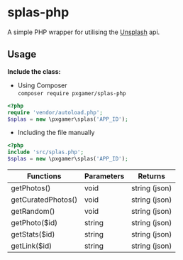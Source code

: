 # splas-php

A simple PHP wrapper for utilising the [Unsplash](https://unsplash.com) api.

## Usage

__Include the class:__
- Using Composer  
`composer require pxgamer/splas-php`  
```php
<?php
require 'vendor/autoload.php';
$splas = new \pxgamer\splas('APP_ID');
```
- Including the file manually  
```php
<?php
include 'src/splas.php';
$splas = new \pxgamer\splas('APP_ID');
```

Functions             | Parameters | Returns
--------------------- | ---------- | -------
getPhotos()           | void       | string (json)
getCuratedPhotos()    | void       | string (json)
getRandom()           | void       | string (json)
getPhoto($id)         | string     | string (json)
getStats($id)         | string     | string (json)
getLink($id)          | string     | string (json)